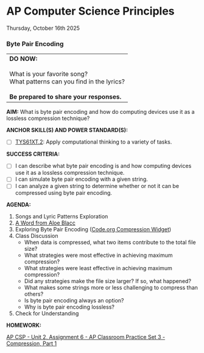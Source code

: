 # AP Computer Science Principles
Thursday, October 16th 2025

### Byte Pair Encoding

<table>
  <tr>
    <td>
      <b>DO NOW:</b><br><br>
      What is your favorite song?<br>
      What patterns can you find in the lyrics?<br><br>
      <b>Be prepared to share your responses.</b>
   </td>
  </tr>
</table>

**AIM:** What is byte pair encoding and how do computing devices use it as a lossless compression technique?

**ANCHOR SKILL(S) AND POWER STANDARD(S):** 

- [ ] <ins>TYS61XT.2</ins>: Apply computational thinking to a variety of tasks.
 
**SUCCESS CRITERIA:**
- [ ] I can describe what byte pair encoding is and how computing devices use it as a lossless compression technique.
- [ ] I can simulate byte pair encoding with a given string.
- [ ] I can analyze a given string to determine whether or not it can be compressed using byte pair encoding.

**AGENDA:**

1. Songs and Lyric Patterns Exploration
2. [A Word from Aloe Blacc](https://studio.code.org/courses/text-compression/units/1/lessons/1/levels/1)
3. Exploring Byte Pair Encoding ([Code.org Compression Widget](https://studio.code.org/courses/text-compression/units/1/lessons/1/levels/2))
4. Class Discussion
   * When data is compressed, what two items contribute to the total file size?
   * What strategies were most effective in achieving maximum compression?
   * What strategies were least effective in achieving maximum compression?
   * Did any strategies make the file size larger? If so, what happened?
   * What makes some strings more or less challenging to compress than others?
   * Is byte pair encoding always an option?
   * Why is byte pair encoding lossless?
5. Check for Understanding

**HOMEWORK:** 

[AP CSP - Unit 2, Assignment 6 - AP Classroom Practice Set 3 - Compression, Part 1](https://github.com/MrJSwotinsky/AP_Computer_Science_Principles_2025_2026/blob/main/Unit_2_Digital_Information/Assignments/Assignment_07_AP_Classroom_Practice_Set_4.md)
